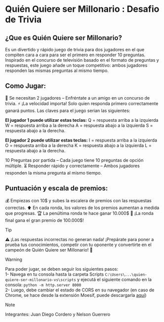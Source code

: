 # Quién Quiere ser Millonario : Desafio de Trivia

## ¿Que es Quién Quiere ser Millonario?
Es un divertido y rápido juego de trivia para dos jugadores en el que compiten cara a cara para ser el primero en responder 10 preguntas. Inspirado en el concurso de televisión basado en el formato de preguntas y respuestas, este juego añade un toque competitivo: ambos jugadores responden las mismas preguntas al mismo tiempo.

## Como Jugar:

👥 Se necesitan 2 jugadores – Enfréntate a un amigo en un concurso de trivia.
⚡ ¡La velocidad importa! Solo quien responda primero correctamente ganará puntos.
Las claves para el juego serian las siguientes:

<strong>El jugador 1 puede utilizar estas teclas:</strong>
Q = respuesta arriba a la izquierda
W = respuesta arriba a la derecha
A = respuesta abajo a la izquierda
S = respuesta abajo a la derecha.

<strong>El jugador 2 puede utilizar estas teclas:</strong>
I = respuesta arriba a la izquierda
O = respuesta arriba a la derecha
K = respuesta abajo a la izquierda
L = respuesta abajo a la derecha.

10 Preguntas por partida – Cada juego tiene 10 preguntas de opción múltiple.
⏳ Responder rápido y correctamente – Ambos jugadores responden la misma pregunta al mismo tiempo.

## Puntuación y escala de premios:
💰 Empiezas con 10$ y subes la escalera de premios con las respuestas correctas.
⬆️ En cada ronda, los valores de los premios aumentan a medida que progresas.
🏆 La penúltima ronda te hace ganar 10.000$
🎯 ¡La ronda final gana el gran premio de 100.000$!

>[!tip]
>⚠️ ¡Las respuestas incorrectas no generan nada!
¡Prepárate para poner a prueba tus conocimientos, competir con tu oponente y convertirte en el campeón de Quién Quiere ser Millonario! 🏅

>[!warning]
>Para poder jugar, se deben seguir los siguientes pasos:<br>
>1- Navega en tu consola hasta la carpeta Scripts  `C:\Users\...\quien-quiere-ser-millonario-vs\scripts` y ejecutá el siguiente comando en la consola:  `python -m http.server 8000`<br>
>2- Luego, debe cambiar el estado de CORS en su navegador (en caso de Chrome, se hace desde la extensión Moesif, puede descargarla <a href="https://chromewebstore.google.com/detail/moesif-origincors-changer/digfbfaphojjndkpccljibejjbppifbc">aquí</a>)

>[!note]
>Integrantes: Juan Diego Cordero y Nelson Guerrero
